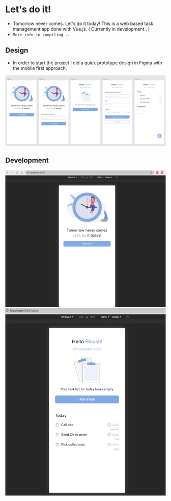 # Let's do it! 

- Tomorrow never comes. Let's do it today! This is a web based task management app done with Vue.js. ( Currently in development.. )
 - `More info in compiling ..`

## Design
- In order to start the project I did a quick prototype design in Figma with the mobile first approach.
<img src="public/screenshot/figma_all.png" />

## Development 
<img src="public/screenshot/dev_home.png" />
<img src="public/screenshot/dev_task.png" />
